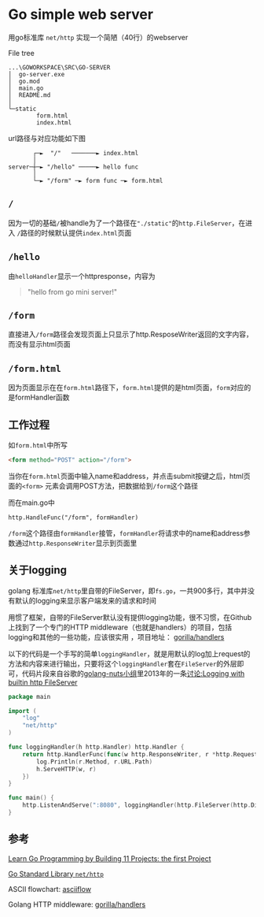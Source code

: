 # Go simple web server

用go标准库 `net/http` 实现一个简陋（40行）的webserver

File tree

```tree /F
...\GOWORKSPACE\SRC\GO-SERVER
│  go-server.exe 
│  go.mod 
│  main.go 
│  README.md
│  
└─static
        form.html
        index.html
```

url路径与对应功能如下图

```asciiflow
       ┌─►  "/"   ───────► index.html
       │
server─┼─► "/hello" ─────► hello func
       │
       └─► "/form" ─► form func ─► form.html
```

## `/`

因为一切的基础`/`被handle为了一个路径在`"./static"`的`http.FileServer`，在进入 `/`路径的时候默认提供`index.html`页面

## `/hello`

由`helloHandler`显示一个httpresponse，内容为

> "hello from go mini server!"

## `/form`

直接进入`/form`路径会发现页面上只显示了http.ResposeWriter返回的文字内容，而没有显示html页面

## `/form.html`

因为页面显示在在`form.html`路径下，`form.html`提供的是html页面，`form`对应的是formHandler函数

## 工作过程

如`form.html`中所写

```html
<form method="POST" action="/form">
```

当你在`form.html`页面中输入name和address，并点击submit按键之后，html页面的`<form>` 元素会调用POST方法，把数据给到`/form`这个路径

而在main.go中

```golang
http.HandleFunc("/form", formHandler)
```

`/form`这个路径由`formHandler`接管，`formHandler`将请求中的name和address参数通过`http.ResponseWriter`显示到页面里

## 关于logging

golang 标准库`net/http`里自带的FileServer，即`fs.go`，一共900多行，其中并没有默认的logging来显示客户端发来的请求和时间

用惯了框架，自带的FileServer默认没有提供logging功能，很不习惯，在Github上找到了一个专门的HTTP middleware（也就是handlers）的项目，包括logging和其他的一些功能，应该很实用 ，项目地址： [gorilla/handlers](https://github.com/gorilla/handlers)

以下的代码是一个手写的简单`loggingHandler`，就是用默认的log加上request的方法和内容来进行输出，只要将这个`loggingHandler`套在`FileServer`的外层即可，代码片段来自谷歌的[golang-nuts小组](https://groups.google.com/g/golang-nuts)里2013年的一条[讨论:Logging with builtin http FileServer](https://groups.google.com/g/golang-nuts/c/D6yevo6VyyM?pli=1)

```go
package main

import (
	"log"
	"net/http"
)

func loggingHandler(h http.Handler) http.Handler {
	return http.HandlerFunc(func(w http.ResponseWriter, r *http.Request) {
		log.Println(r.Method, r.URL.Path)
		h.ServeHTTP(w, r)
	})
}

func main() {
	http.ListenAndServe(":8080", loggingHandler(http.FileServer(http.Dir("."))))
}

```

## 参考

[Learn Go Programming by Building 11 Projects: the first Project](https://www.youtube.com/watch?v=jFfo23yIWac&t=2800s&ab_channel=freeCodeCamp.org)

[Go Standard Library `net/http`](https://pkg.go.dev/net/http#section-documentation)

ASCII flowchart: [asciiflow](https://asciiflow.com/)

Golang HTTP middleware: [gorilla/handlers](https://github.com/gorilla/handlers)
